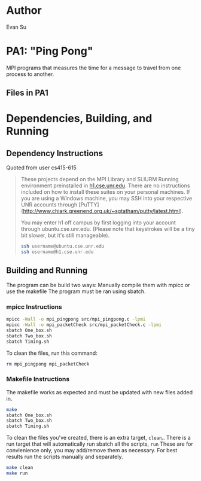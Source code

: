 # Author
Evan Su

# PA1: "Ping Pong"
MPI programs that measures the time for a message to travel from one process to another.
## Files in PA1


# Dependencies, Building, and Running

## Dependency Instructions

Quoted from user cs415-615
>These projects depend on the MPI Library and SLIURM Running environment preinstalled in [h1.cse.unr.edu](h1.cse.unr.edu).  There are no instructions included on how to install these suites on your personal machines.
>If you are using a Windows machine, you may SSH into your respective UNR accounts through [PuTTY] (http://www.chiark.greenend.org.uk/~sgtatham/putty/latest.html).
>
>You may enter h1 off campus by first logging into your account through ubuntu.cse.unr.edu.  (Please note that keystrokes will be a tiny bit slower, but it's still manageable).
>```bash
>ssh username@ubuntu.cse.unr.edu
>ssh username@h1.cse.unr.edu
>```

## Building and Running
The program can be build two ways: Manually compile them with mpicc or use the makefile
The program must be ran using sbatch. 
### mpicc Instructions
```bash
mpicc -Wall -o mpi_pingpong src/mpi_pingpong.c -lpmi
mpicc -Wall -o mpi_packetCheck src/mpi_packetCheck.c -lpmi
sbatch One_box.sh
sbatch Two_box.sh
sbatch Timing.sh
```


To clean the files, run this command:
```bash
rm mpi_pingpong mpi_packetCheck
```


### Makefile Instructions
The makefile works as expected and must be updated with new files added in.

```bash
make
sbatch One_box.sh
sbatch Two_box.sh
sbatch Timing.sh
```



To clean the files you've created, there is an extra target, `clean`..
There is a run target that will automatically run sbatch all the scripts, `run`
These are for convienience only, you may add/remove them as necessary.
For best results run the scripts manually and separately. 

```bash
make clean
make run
```
